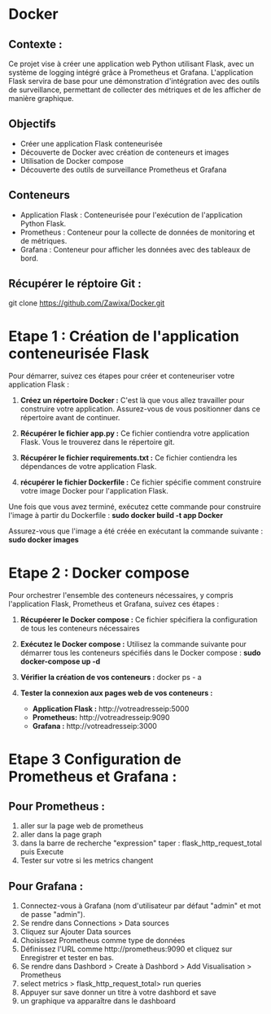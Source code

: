 # Docker

## Contexte : 
Ce projet vise à créer une application web Python utilisant Flask, avec un système de logging intégré grâce à Prometheus et Grafana. L'application Flask servira de base pour une démonstration d'intégration avec des outils de surveillance, permettant de collecter des métriques et de les afficher de manière graphique.

## Objectifs 
- Créer une application Flask conteneurisée
- Découverte de Docker avec création de conteneurs et images 
- Utilisation de Docker compose
- Découverte des outils de surveillance Prometheus et Grafana
## Conteneurs 
- Application Flask : Conteneurisée pour l'exécution de l'application Python Flask.
- Prometheus : Conteneur pour la collecte de données de monitoring et de métriques.
- Grafana : Conteneur pour afficher les données avec des tableaux de bord.  

## Récupérer le réptoire Git :

git clone https://github.com/Zawixa/Docker.git

# Etape 1 : Création de l'application conteneurisée Flask 

Pour démarrer, suivez ces étapes pour créer et conteneuriser votre application Flask :

1. **Créez un répertoire Docker :** C'est là que vous allez travailler pour construire votre application. Assurez-vous de vous positionner dans ce répertoire avant de continuer.

2. **Récupérer le fichier app.py :** Ce fichier contiendra votre application Flask. Vous le trouverez dans le répertoire git.

3. **Récupérer le fichier requirements.txt :** Ce fichier contiendra les dépendances de votre application Flask.

4. **récupérer le fichier Dockerfile :** Ce fichier spécifie comment construire votre image Docker pour l'application Flask.

Une fois que vous avez terminé, exécutez cette commande pour construire l'image à partir du Dockerfile : **sudo docker build -t app Docker**

Assurez-vous que l'image a été créée en exécutant la commande suivante : **sudo docker images**

# Etape 2 : Docker compose 

Pour orchestrer l'ensemble des conteneurs nécessaires, y compris l'application Flask, Prometheus et Grafana, suivez ces étapes :

1. **Récupéerer le Docker compose :** Ce fichier spécifiera la configuration de tous les conteneurs nécessaires

2. **Exécutez le Docker compose :** Utilisez la commande suivante pour démarrer tous les conteneurs spécifiés dans le Docker compose : **sudo docker-compose up -d**

3. **Vérifier la création de vos conteneurs :** docker ps - a  

4. **Tester la connexion aux pages web de vos conteneurs :**
      - **Application Flask :** http://votreadresseip:5000 
      - **Prometheus:** http://votreadresseip:9090
      - **Grafana :** http://votreadresseip:3000
# Etape 3 Configuration de Prometheus et Grafana : 

## Pour Prometheus : 
1. aller sur la page web de prometheus
2. aller dans la page graph
3. dans la barre de recherche "expression" taper : flask_http_request_total puis Execute
4. Tester sur votre si les metrics changent

## Pour Grafana : 

1. Connectez-vous à Grafana (nom d'utilisateur par défaut "admin" et mot de passe "admin").
2. Se rendre dans Connections > Data sources
3. Cliquez sur Ajouter Data sources
4. Choisissez Prometheus comme type de données
5. Définissez l'URL comme http://prometheus:9090 et cliquez sur Enregistrer et tester en bas.
6. Se rendre dans Dashbord > Create à Dashbord > Add Visualisation > Prometheus
7. select metrics > flask_http_request_total> run queries
8. Appuyer sur save donner un titre à votre dashbord et save
9. un graphique va apparaître dans le dashboard





